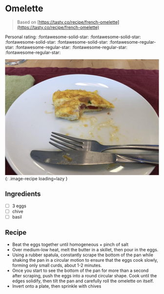 # Omelette

> Based on [https://tasty.co/recipe/french-omelette](https://tasty.co/recipe/french-omelette)

<!-- {cts} rating=1; (User can specify rating on scale of 1-5) -->

Personal rating: :fontawesome-solid-star: :fontawesome-solid-star: :fontawesome-solid-star: :fontawesome-solid-star: :fontawesome-regular-star: :fontawesome-regular-star: :fontawesome-regular-star: :fontawesome-regular-star:

<!-- {cte} -->

<!-- {cts} name_image=omelette.jpeg; (User can specify image name) -->

![omelette.jpeg](./omelette.jpeg){: .image-recipe loading=lazy }

<!-- {cte} -->

## Ingredients

- [ ] 3 eggs
- [ ] chive
- [ ] basil

## Recipe

- Beat the eggs together until homogeneous + pinch of salt
- Over medium-low heat, melt the butter in a skillet, then pour in the eggs.
- Using a rubber spatula, constantly scrape the bottom of the pan while shaking the pan in a circular motion to ensure that the eggs cook slowly, forming only small curds, about 1-2 minutes.
- Once you start to see the bottom of the pan for more than a second after scraping, push the eggs into a round circular shape. Cook until the edges solidify, then tilt the pan and carefully roll the omelette on itself.
- Invert onto a plate, then sprinkle with chives
